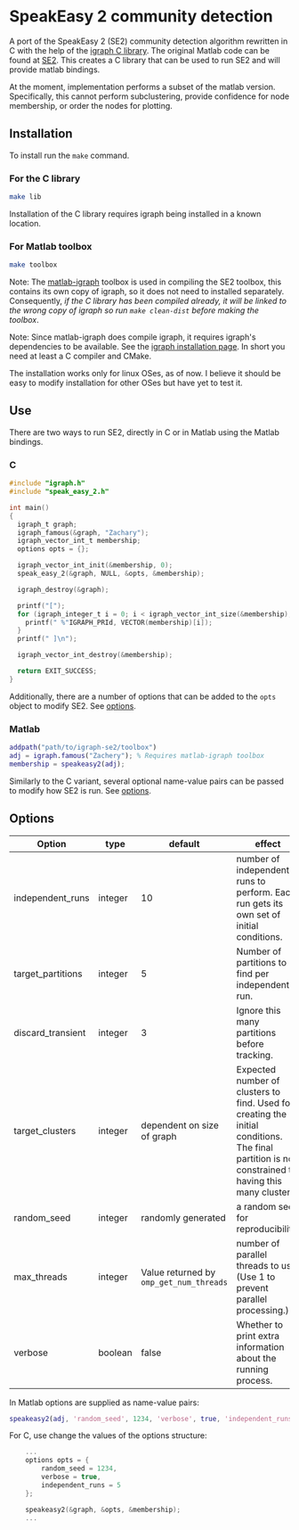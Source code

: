# SpeakEasy 2 community detection

A port of the SpeakEasy 2 (SE2) community detection algorithm rewritten in C with the help of the [igraph C library](https://igraph.org/).
The original Matlab code can be found at  [SE2](https://github.com/cogdishion/SE2).
This creates a C library that can be used to run SE2 and will provide matlab bindings.

At the moment, implementation performs a subset of the matlab version. Specifically, this cannot perform subclustering, provide confidence for node membership, or order the nodes for plotting.

## Installation
To install run the `make` command.

### For the C library

```bash
make lib
```

Installation of the C library requires igraph being installed in a known location.

### For Matlab toolbox

```bash
make toolbox
```

Note: The [matlab-igraph](https://github.com/DavidRConnell/matlab-igraph) toolbox is used in compiling the SE2 toolbox, this contains its own copy of igraph, so it does not need to installed separately. Consequently, *if the C library has been compiled already, it will be linked to the wrong copy of igraph so run `make clean-dist` before making the toolbox*.

Note: Since matlab-igraph does compile igraph, it requires igraph's dependencies to be available. See the [igraph installation page](https://igraph.org/c/html/latest/igraph-Installation.html). In short you need at least a C compiler and CMake.

The installation works only for linux OSes, as of now.
I believe it should be easy to modify installation for other OSes but have yet to test it.

## Use
There are two ways to run SE2, directly in C or in Matlab using the Matlab bindings.

### C
```C
#include "igraph.h"
#include "speak_easy_2.h"

int main()
{
  igraph_t graph;
  igraph_famous(&graph, "Zachary");
  igraph_vector_int_t membership;
  options opts = {};

  igraph_vector_int_init(&membership, 0);
  speak_easy_2(&graph, NULL, &opts, &membership);

  igraph_destroy(&graph);

  printf("[");
  for (igraph_integer_t i = 0; i < igraph_vector_int_size(&membership); i++) {
    printf(" %"IGRAPH_PRId, VECTOR(membership)[i]);
  }
  printf(" ]\n");

  igraph_vector_int_destroy(&membership);

  return EXIT_SUCCESS;
}
```

Additionally, there are a number of options that can be added to the `opts` object to modify SE2. See [options](#Options).

### Matlab
```matlab
addpath("path/to/igraph-se2/toolbox")
adj = igraph.famous("Zachery"); % Requires matlab-igraph toolbox
membership = speakeasy2(adj);
```

Similarly to the C variant, several optional name-value pairs can be passed to modify how SE2 is run. See [options](#Options).


## Options

| Option | type | default | effect |
|--------|------|---------|--------|
| independent_runs | integer | 10 | number of independent runs to perform. Each run gets its own set of initial conditions. |
| target_partitions | integer | 5 | Number of partitions to find per independent run. |
| discard_transient | integer | 3 | Ignore this many partitions before tracking. |
| target_clusters | integer | dependent on size of graph | Expected number of clusters to find. Used for creating the initial conditions. The final partition is not constrained to having this many clusters. |
| random_seed | integer | randomly generated | a random seed for reproducibility. |
| max_threads | integer | Value returned by `omp_get_num_threads` | number of parallel threads to use. (Use 1 to prevent parallel processing.)|
| verbose | boolean | false | Whether to print extra information about the running process. |

In Matlab options are supplied as name-value pairs:

```matlab
speakeasy2(adj, 'random_seed', 1234, 'verbose', true, 'independent_runs', 5);
```

For C, use change the values of the options structure:

```C
	...
	options opts = {
		random_seed = 1234,
		verbose = true,
		independent_runs = 5
	};

	speakeasy2(&graph, &opts, &membership);
	...
```
